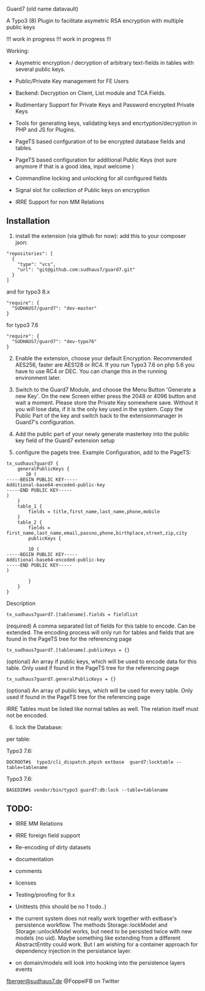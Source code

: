 Guard7
(old name datavault)

A Typo3 (8) Plugin to facilitate asymetric RSA encryption with multiple public keys 

!!! work in progress !!!
work in progress !!!

Working:

- Asymetric encryption / decryption of arbitrary text-fields in tables with several public keys.

- Public/Private Key management for FE Users

- Backend: Decryption on Client, List module and TCA Fields. 
- Rudimentary Support for Private Keys and Password encrypted Private Keys

- Tools for generating keys, validating keys and encrtyption/decryption in PHP and JS for Plugins.

- PageTS based confguration of to be encrypted database fields and tables.

- PageTS based configuration for additional Public Keys (not sure anymore if that is a good idea, input welcome )

- Commandline locking and unlocking for all configured fields

- Signal slot for collection of Public keys on encryption

- IRRE Support for non MM Relations

Installation
--

1. install the extension (via github for now):
add this to your composer json:
```
"repositories": [
  {
    "type": "vcs",
    "url": "git@github.com:sudhaus7/guard7.git"
  }
]
```

and for typo3 8.x

```
"require": {
  "SUDHAUS7/guard7": "dev-master"
}
```

for typo3 7.6 
```
"require": {
  "SUDHAUS7/guard7": "dev-typo76"
}
```

2. Enable the extension, choose your default Encryption. Recommended AES256, faster are AES128 or RC4. If you run Typo3 7.6 on php 5.6 you have to use RC4 or DEC. You can change this in the running environment later.

3. Switch to the Guard7 Module, and choose the Menu Button 'Generate a new Key'. On the new Screen either press the 2048 or 4096 button and wait a moment. Please store the Private Key somewhere save. Without it you will lose data, if it is the only key used in the system. Copy the Public Part of the key and switch back to the extensionmanager in Guard7's configuration.

4. Add the public part of your newly generate masterkey into the public key field of the Guard7 extension setup 

5. configure the pagets tree. Example Configuration, add to the PageTS:
```
tx_sudhaus7guard7 {
    generalPublicKeys {
       10 (
-----BEGIN PUBLIC KEY-----
Additional-base64-encoded-public-key
-----END PUBLIC KEY-----       
)
    }
    table_1 {
        fields = title,first_name,last_name,phone,mobile
    }
    table_2 {
        fields = first_name,last_name,email,passno,phone,birthplace,street,zip,city
        publicKeys {
        
        10 (
-----BEGIN PUBLIC KEY-----
Additional-base64-encoded-public-key
-----END PUBLIC KEY-----
)
        
        }
    }
}
```

Description
```
tx_sudhaus7guard7.[tablename].fields = fieldlist
```
(required) A comma separated list of fields for this table to encode. Can be extended. The encoding process will only run for tables and fields that are found in the PageTS tree for the referencing page

```
tx_sudhaus7guard7.[tablename].publicKeys = {}
```
(optional) An array if public keys, which will be used to encode data for this table. Only used if found in the PageTS tree for the referencing page

```
tx_sudhaus7guard7.generalPublicKeys = {}
```
(optional) An array of public keys, which will be used for every table. Only used if found in the PageTS tree for the referencing page

IRRE Tables must be listed like normal tables as well. The relation itself must not be encoded.

6. lock the Database:

per table:

Typo3 7.6:
```
DOCROOT#$  typo3/cli_dispatch.phpsh extbase  guard7:locktable --table=tablename
```

Typo3 7.6:
```
BASEDIR#$ vendor/bin/typo3 guard7:db:lock --table=tablename
```


TODO:
--
- IRRE MM Relations
- IRRE foreign field support
- Re-encoding of dirty datasets 
- documentation
- comments
- licenses
- Testing/proofing for 9.x
- Unittests (this should be no 1 todo..)
- the current system does not really work together with extbase's persistence workflow. The methods Storage::lockModel and Storage::unlockModel works, but need to be persisted twice with new models (no uid). Maybe something like extending from a different AbstractEntity could work. But I am wishing for a  container approach for dependency injection in the persistance layer.

- on domain/models will look into hooking into the persistence layers events



fberger@sudhaus7.de
@FoppelFB on Twitter
